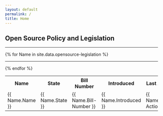 ```yaml
---
layout: default
permalink: /
title: Home
---
```


## Open Source Policy and Legislation

<table cellpadding="10">
	<tr>
		<th>Name</th><th>State</th><th>Bill Number</th><th>Introduced</th><th>Last Action</th><th>Action Date</th><th>Bill Url</th>
	<hr>
	</tr>
{% for Name in site.data.opensource-legislation %}
  <tr>
  	<td>{{ Name.Name }}</td>
  	<td>{{ Name.State }}</td>
  	<td>{{ Name.Bill-Number }}</td>
  	<td>{{ Name.Introduced }}</td>
  	<td>{{ Name.Last-Action }}</td>
  	<td>{{ Name.Action-Date }}</td>
  	<td><a href="{{ Name.Bill-Url }}">{{ Name.Bill-Url }}</a></td>
  	<hr>
  </tr>
{% endfor %}
</table>
